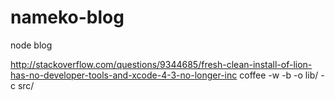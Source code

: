 nameko-blog
===========

node blog

http://stackoverflow.com/questions/9344685/fresh-clean-install-of-lion-has-no-developer-tools-and-xcode-4-3-no-longer-inc
coffee -w -b -o lib/ -c src/